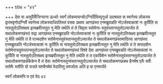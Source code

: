 +++
title = "४२"

+++
देवा वा असुरैर्विजिग्याना ऊर्ध्वाः स्वर्गं
लोकमायन्सोऽग्निर्दिविस्पृगूर्ध्व
उदश्रयत स स्वर्गस्य लोकस्य द्वारमवृणोदग्निर्वै स्वर्गस्य
लोकस्याधिपतिस्तं वसवः प्रथमा आगछंस्त
एनमब्रुवन्नति नोऽर्जस्वाकाशं नः कुर्विति स नास्तुतोऽतिस्रक्ष्य
इत्यब्रवीत्स्तुत नु मेति तथेति तं ते त्रिवृता
स्तोमेना-स्तुवंस्तान्स्तुतोऽत्यार्जत
ते यथालोकमगछंस्तं रुद्रा आगछंस्त एनमब्रुवन्नति नोऽर्जस्वाकाशं नः
कुर्विति स नास्तुतोऽतिस्रक्ष्य इत्यब्रवीत्स्तुत नु मेति
तथेति तं ते पञ्चदशेन स्तोमेनास्तुवंस्तान्स्तुतोऽत्यार्जत ते
यथालोकमगछंस्तमादित्या आगछंस्त एनमब्रुवन्नति
नोऽर्जस्वाकाशं नः कुर्विति स नास्तुतोऽतिस्रक्ष्य
इत्यब्रवीत्स्तुत नु मेति तथेति तं ते सप्तदशेन
स्तोमेनास्तुवंस्तान्स्तुतोऽत्यार्जत ते यथालोकमगछंस्तं
विश्वे देवा आगछंस्त एनमब्रुवन्नति नोऽर्जस्वाकाशं नः कुर्विति स
नास्तुतोऽतिस्रक्ष्य इत्यब्रवीत्स्तुत नु मेति तथेति तं त एकविंशेन
स्तोमेनास्तुवंस्तान्स्तुतोऽत्यार्जत ते
यथालोकमगछन्नेकैकेन वै तं देवाः
स्तोमेनास्तुन्वंस्तान्स्तुतोऽत्यार्जत ते यथालोकमगछन्नथ
हैनमेष एतैः सर्वैः स्तोमैः स्तौति यो यजते यश्चैनमेवं
वेदातित्तु तमर्जाता अति ह वा एनमर्जते 

स्वर्गं लोकमभि य एवं वेद ४२




 

